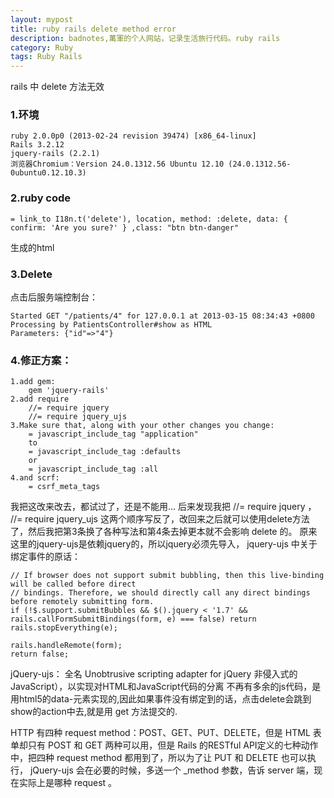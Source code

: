 ```yaml
---
layout: mypost
title: ruby rails delete method error
description: badnotes,萬軍的个人网站，记录生活旅行代码。ruby rails
category: Ruby
tags: Ruby Rails
---
```


rails 中 delete 方法无效


### 1.环境

    ruby 2.0.0p0 (2013-02-24 revision 39474) [x86_64-linux]
    Rails 3.2.12
    jquery-rails (2.2.1)
    浏览器Chromium：Version 24.0.1312.56 Ubuntu 12.10 (24.0.1312.56-0ubuntu0.12.10.3)
 
### 2.ruby code

    = link_to I18n.t('delete'), location, method: :delete, data: { confirm: 'Are you sure?' } ,class: "btn btn-danger"
生成的html

### 3.Delete
点击后服务端控制台：

    Started GET "/patients/4" for 127.0.0.1 at 2013-03-15 08:34:43 +0800
    Processing by PatientsController#show as HTML
    Parameters: {"id"=>"4"}
    
### 4.修正方案：

    1.add gem:
        gem 'jquery-rails'
    2.add require
        //= require jquery
        //= require jquery_ujs
    3.Make sure that, along with your other changes you change:
        = javascript_include_tag "application"
        to
        = javascript_include_tag :defaults 
        or
        = javascript_include_tag :all 
    4.and scrf: 
        = csrf_meta_tags

我把这改来改去，都试过了，还是不能用...
后来发现我把 //= require jquery ， //= require jquery_ujs 这两个顺序写反了，改回来之后就可以使用delete方法了，然后我把第3条换了各种写法和第4条去掉更本就不会影响 delete 的。
原来这里的jquery-ujs是依赖jquery的，所以jquery必须先导入，
jquery-ujs 中关于绑定事件的原话：

    // If browser does not support submit bubbling, then this live-binding will be called before direct
    // bindings. Therefore, we should directly call any direct bindings before remotely submitting form.
    if (!$.support.submitBubbles && $().jquery < '1.7' && rails.callFormSubmitBindings(form, e) === false) return rails.stopEverything(e);

    rails.handleRemote(form);
    return false;

jQuery-ujs： 全名 Unobtrusive scripting adapter for jQuery
非侵入式的JavaScript），以实现对HTML和JavaScript代码的分离
不再有多余的js代码，是用html5的data-元素实现的,因此如果事件没有绑定到的话，点击delete会跳到show的action中去,就是用 get 方法提交的.

HTTP 有四种 request method：POST、GET、PUT、DELETE，但是 HTML 表单却只有 POST 和 GET 两种可以用，但是 Rails 的RESTful API定义的七种动作中，把四种 request method 都用到了，所以为了让 PUT 和 DELETE 也可以执行， jQuery-ujs 会在必要的时候，多送一个 _method 参数，告诉 server 端，现在实际上是哪种 request 。